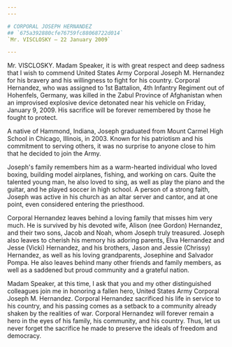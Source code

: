 ```yaml
---
---

# CORPORAL JOSEPH HERNANDEZ
## `675a392880cfe76759fc88068722d014`
`Mr. VISCLOSKY — 22 January 2009`

---
```



Mr. VISCLOSKY. Madam Speaker, it is with great respect and deep 
sadness that I wish to commend United States Army Corporal Joseph M. 
Hernandez for his bravery and his willingness to fight for his country. 
Corporal Hernandez, who was assigned to 1st Battalion, 4th Infantry 
Regiment out of Hohenfels, Germany, was killed in the Zabul Province of 
Afghanistan when an improvised explosive device detonated near his 
vehicle on Friday, January 9, 2009. His sacrifice will be forever 
remembered by those he fought to protect.

A native of Hammond, Indiana, Joseph graduated from Mount Carmel High 
School in Chicago, Illinois, in 2003. Known for his patriotism and his 
commitment to serving others, it was no surprise to anyone close to him 
that he decided to join the Army.

Joseph's family remembers him as a warm-hearted individual who loved 
boxing, building model airplanes, fishing, and working on cars. Quite 
the talented young man, he also loved to sing, as well as play the 
piano and the guitar, and he played soccer in high school. A person of 
a strong faith, Joseph was active in his church as an altar server and 
cantor, and at one point, even considered entering the priesthood.

Corporal Hernandez leaves behind a loving family that misses him very 
much. He is survived by his devoted wife, Alison (nee Gordon) 
Hernandez, and their two sons, Jacob and Noah, whom Joseph truly 
treasured. Joseph also leaves to cherish his memory his adoring 
parents, Elva Hernandez and Jesse (Vicki) Hernandez, and his brothers, 
Jason and Jessie (Chrissy) Hernandez, as well as his loving 
grandparents, Josephine and Salvador Pompa. He also leaves behind many 
other friends and family members, as well as a saddened but proud 
community and a grateful nation.

Madam Speaker, at this time, I ask that you and my other 
distinguished colleagues join me in honoring a fallen hero, United 
States Army Corporal Joseph M. Hernandez. Corporal Hernandez sacrificed 
his life in service to his country, and his passing comes as a setback 
to a community already shaken by the realities of war. Corporal 
Hernandez will forever remain a hero in the eyes of his family, his 
community, and his country. Thus, let us never forget the sacrifice he 
made to preserve the ideals of freedom and democracy.
